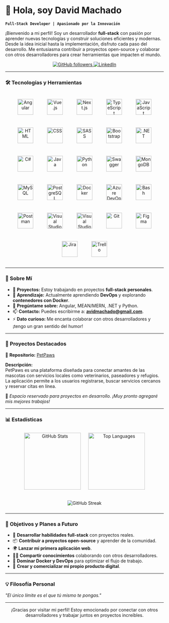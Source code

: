 # 👋 Hola, soy David Machado  

**`Full-Stack Developer | Apasionado por la Innovación`**

¡Bienvenido a mi perfil! Soy un desarrollador **full-stack** con pasión por aprender nuevas tecnologías y construir soluciones eficientes y modernas. Desde la idea inicial hasta la implementación, disfruto cada paso del desarrollo. Me entusiasma contribuir a proyectos open-source y colaborar con otros desarrolladores para crear herramientas que impacten el mundo.

<p align="center">
   <a href="https://github.com/D-MachadoDev">
      <img alt="GitHub followers" title="Sígueme en GitHub" src="https://custom-icon-badges.demolab.com/github/followers/D-MachadoDev?color=236ad3&labelColor=1155ba&style=for-the-badge&logo=person-add&label=Follow&logoColor=white"/>
   </a>
   <a href="https://linkedin.com/">
      <img alt="LinkedIn" title="Conéctate en LinkedIn" src="https://custom-icon-badges.demolab.com/badge/LinkedIn-connect-blue?style=for-the-badge&logo=linkedin"/>
   </a>
</p>

---

### 🛠️ Tecnologías y Herramientas

<p align="center">
   <!-- Frontend -->
   <img alt="Angular" width="50px" style="margin: 20px;" src="https://cdn.jsdelivr.net/gh/devicons/devicon/icons/angularjs/angularjs-original.svg"/>
   <img alt="Vue.js" width="50px" style="margin: 20px;" src="https://cdn.jsdelivr.net/gh/devicons/devicon/icons/vuejs/vuejs-original.svg"/>
   <img alt="Next.js" width="50px" style="margin: 20px;" src="https://cdn.jsdelivr.net/gh/devicons/devicon@latest/icons/nextjs/nextjs-original.svg"/>
   <img alt="TypeScript" width="50px" style="margin: 20px;" src="https://cdn.jsdelivr.net/gh/devicons/devicon/icons/typescript/typescript-original.svg"/>
   <img alt="JavaScript" width="50px" style="margin: 20px;" src="https://cdn.jsdelivr.net/gh/devicons/devicon/icons/javascript/javascript-original.svg"/>
   <img alt="HTML" width="50px" style="margin: 20px;" src="https://cdn.jsdelivr.net/gh/devicons/devicon/icons/html5/html5-original.svg"/>
   <img alt="CSS" width="50px" style="margin: 20px;" src="https://cdn.jsdelivr.net/gh/devicons/devicon/icons/css3/css3-original.svg"/>
   <img alt="SASS" width="50px" style="margin: 20px;" src="https://cdn.jsdelivr.net/gh/devicons/devicon/icons/sass/sass-original.svg"/>
   <img alt="Bootstrap" width="50px" style="margin: 20px;" src="https://cdn.jsdelivr.net/gh/devicons/devicon/icons/bootstrap/bootstrap-original.svg"/>

   <!-- Backend -->
   <img alt=".NET" width="50px" style="margin: 20px;" src="https://cdn.jsdelivr.net/gh/devicons/devicon/icons/dot-net/dot-net-original.svg"/>
   <img alt="C#" width="50px" style="margin: 20px;" src="https://cdn.jsdelivr.net/gh/devicons/devicon/icons/csharp/csharp-original.svg"/>
   <img alt="Java" width="50px" style="margin: 20px;" src="https://cdn.jsdelivr.net/gh/devicons/devicon/icons/java/java-original.svg"/>
   <img alt="Python" width="50px" style="margin: 20px;" src="https://cdn.jsdelivr.net/gh/devicons/devicon/icons/python/python-original.svg"/>
   <img alt="Swagger" width="50px" style="margin: 20px;" src="https://cdn.jsdelivr.net/gh/devicons/devicon/icons/swagger/swagger-original.svg"/>

   <!-- Bases de Datos -->
   <img alt="MongoDB" width="50px" style="margin: 20px;" src="https://cdn.jsdelivr.net/gh/devicons/devicon/icons/mongodb/mongodb-original.svg"/>
   <img alt="MySQL" width="50px" style="margin: 20px;" src="https://cdn.jsdelivr.net/gh/devicons/devicon/icons/mysql/mysql-original.svg"/>
   <img alt="PostgreSQL" width="50px" style="margin: 20px;" src="https://cdn.jsdelivr.net/gh/devicons/devicon/icons/postgresql/postgresql-original.svg"/>

   <!-- DevOps / Infraestructura -->
   <img alt="Docker" width="50px" style="margin: 20px;" src="https://cdn.jsdelivr.net/gh/devicons/devicon/icons/docker/docker-original.svg"/>
   <img alt="Azure DevOps" width="50px" style="margin: 20px;" src="https://cdn.jsdelivr.net/gh/devicons/devicon/icons/azuredevops/azuredevops-original.svg"/>
   <img alt="Bash" width="50px" style="margin: 20px;" src="https://cdn.jsdelivr.net/gh/devicons/devicon/icons/bash/bash-original.svg"/>

   <!-- Gestión de Proyectos y Herramientas -->
   <img alt="Postman" width="50px" style="margin: 20px;" src="https://cdn.jsdelivr.net/gh/devicons/devicon/icons/postman/postman-original.svg"/>
   <img alt="Visual Studio Code" width="50px" style="margin: 20px;" src="https://cdn.jsdelivr.net/gh/devicons/devicon/icons/vscode/vscode-original.svg"/>
   <img alt="Visual Studio" width="50px" style="margin: 20px;" src="https://cdn.jsdelivr.net/gh/devicons/devicon/icons/visualstudio/visualstudio-plain.svg"/>
   <img alt="Git" width="50px" style="margin: 20px;" src="https://cdn.jsdelivr.net/gh/devicons/devicon/icons/git/git-original.svg"/>
   <img alt="Figma" width="50px" style="margin: 20px;" src="https://cdn.jsdelivr.net/gh/devicons/devicon/icons/figma/figma-original.svg"/>
   <img alt="Jira" width="50px" style="margin: 20px;" src="https://cdn.jsdelivr.net/gh/devicons/devicon/icons/jira/jira-original.svg"/>
   <img alt="Trello" width="50px" style="margin: 20px;" src="https://cdn.jsdelivr.net/gh/devicons/devicon/icons/trello/trello-plain.svg"/>
</p>

---

### 🚀 Sobre Mí

- 🔭 **Proyectos:** Estoy trabajando en proyectos **full-stack personales**.
- 🌱 **Aprendizaje:** Actualmente aprendiendo **DevOps** y explorando **contenedores con Docker**.
- 💬 **Pregúntame sobre:** Angular, MEAN/MERN, .NET y Python.
- 📫 **Contacto:** Puedes escribirme a: **avidmachado@gmail.com**.
- ⚡ **Dato curioso:** Me encanta colaborar con otros desarrolladores y ¡tengo un gran sentido del humor!

---

### 📂 Proyectos Destacados

🚀 **Repositorio:** [PetPaws](https://github.com/D-MachadoDev/PetPaws)  

**Descripción:**  
PetPaws es una plataforma diseñada para conectar amantes de las mascotas con servicios locales como veterinarios, paseadores y refugios. La aplicación permite a los usuarios registrarse, buscar servicios cercanos y reservar citas en línea.

🚧 *Espacio reservado para proyectos en desarrollo. ¡Muy pronto agregaré mis mejores trabajos!*

---

### 📊 Estadísticas

<p align="center">
   <img src="https://github-readme-stats.vercel.app/api?username=D-MachadoDev&show_icons=true&theme=gruvbox" alt="GitHub Stats" height="180" style="margin: 10px;"/>
   <img src="https://github-readme-stats.vercel.app/api/top-langs/?username=D-MachadoDev&layout=compact&langs_count=8&theme=gruvbox" alt="Top Languages" height="180" style="margin: 10px;"/>
</p>

<p align="center">
   <img src="https://streak-stats.demolab.com?user=D-MachadoDev&theme=gruvbox&border_radius=4.5" alt="GitHub Streak" style="margin: 10px;"/>
</p>

---

### 🎯 Objetivos y Planes a Futuro

- 🚀 **Desarrollar habilidades full-stack** con proyectos reales.
- 📦 **Contribuir a proyectos open-source** y aprender de la comunidad.
- 🌍 **Lanzar mi primera aplicación web**.
- 🧑‍🏫 **Compartir conocimientos** colaborando con otros desarrolladores.
- 🥇 **Dominar Docker y DevOps** para optimizar el flujo de trabajo.
- 🚀 **Crear y comercializar mi propio producto digital**.

---

### 💡 Filosofía Personal

*"El único límite es el que tú mismo te pongas."*

---

<p align="center">
   ¡Gracias por visitar mi perfil! Estoy emocionado por conectar con otros desarrolladores y trabajar juntos en proyectos increíbles.
</p>
